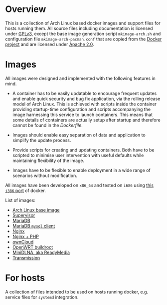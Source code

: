 # Overview

This is a collection of Arch Linux based docker images and support files for
hosts running them. All source files including documentation is licensed under
[GPLv3][gplv3], except the base image generation script `mkimage-arch.sh` and
configuration file `mkimage-arch-pacman.conf` that are copied from the [Docker
project][docker-gh] and are licensed under [Apache 2.0][apache2].


# Images

All images were designed and implemented with the following features in mind.

- A container has to be easily updatable to encourage frequent updates and
  enable quick security and bug fix application, via the rolling release model
  of Arch Linux. This is achieved with scripts inside the container providing
  startup-time configuration and scripts accompanying the image harnessing this
  service to launch containers. This means that some details of containers are
  actually setup after startup and therefore cannot be found in the
  *Dockerfile*.

- Images should enable easy separation of data and application to simplify the
  update process.

- Provide scripts for creating and updating containers. Both have to be scripted
  to minimise user intervention with useful defaults while maintaining
  flexibility of the image.

- Images have to be flexible to enable deployment in a wide range of scenarios
  without modification.

All images have been developed on `x86_64` and tested on `i686` using [this
`i386` port][ztombol-docker-i386] of docker.

List of images:
- [Arch Linux base image][arch-base]
- [Supervisor][arch-supervisor]
- [MariaDB][arch-mariadb]
- [MariaDB `mysql` client][arch-mariadb-client]
- [Nginx][arch-nginx]
- [Nginx + PHP][arch-nginx-php]
- [ownCloud][arch-owncloud]
- [OpenWRT buildroot][arch-openwrt-buildroot]
- [MiniDLNA, aka ReadyMedia][arch-minidlna]
- [Transmission][arch-transmission]


# For hosts

A collection of files intended to be used on hosts running docker, e.g. service
files for `systemd` integration.


<!-- References -->

[gplv3]: https://www.gnu.org/licenses/gpl.txt
[apache2]: https://www.apache.org/licenses/LICENSE-2.0.txt
[docker-gh]: https://github.com/dotcloud/docker
[ztombol-docker-i386]: https://github.com/ztombol/docker/tree/feat-386-support
[arch-base]: arch-base
[arch-mariadb]: arch-mariadb
[arch-mariadb-client]: arch-mariadb-client
[arch-minidlna]: arch-minidlna
[arch-nginx]: arch-nginx
[arch-nginx-php]: arch-nginx-php
[arch-openwrt-buildroot]: arch-openwrt-buildroot
[arch-owncloud]: arch-owncloud
[arch-supervisor]: arch-supervisor
[arch-transmission]: arch-transmission
